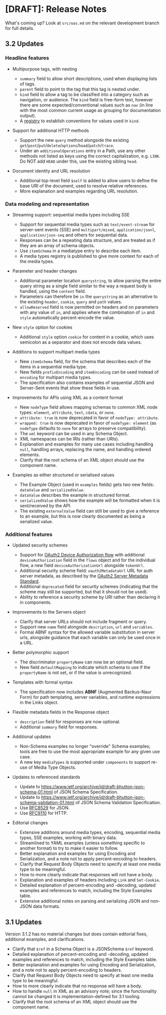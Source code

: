 # [DRAFT]: Release Notes

What's coming up? Look at `src/oas.md` on the relevant development branch for full details.

## 3.2 Updates

### Headline features

- Multipurpose tags, with nesting

    - `summary` field to allow short descriptions, used when displaying lists of tags.
    - `parent` field to point to the tag that this tag is nested under.
    - `kind` field to allow a tag to be classified into a category such as navigation, or audience.
       The `kind` field is free-form text, however there are some expected/conventional values such as `nav` (in line with the most common current usage as grouping for documentation output).
    - A [registry](https://spec.openapis.org/registry/tag-kind/index.html) to establish conventions for values used in `kind`.

- Support for additional HTTP methods

    - Support the new `query` method alongside the existing `get`/`post`/`put`/`delete`/`options`/`head`/`patch`/`trace`.
    - Under an `additionalOperations` entry in a Path, use any other methods not listed as keys using the correct capitalization, e.g. `LINK`. Do NOT add `HEAD` under this, use the existing sibling `head`.

- Document identity and URL resolution

    - Additional top-level field `$self` is added to allow users to define the base URI of the document, used to resolve relative references.
    - More explanation and examples regarding URL resolution.

### Data modeling and representation

- Streaming support: sequential media types including SSE

    - Support for sequential media types such as `text/event-stream` for server-sent events (SSE) and `multipart/mixed`, `application/jsonl`, `application/json-seq` and others for sequential data.
    - Responses can be a repeating data structure, and are treated as if they are an array of schema objects.
    - Use `itemSchema` in a mediatype entry to describe each item.
    - A media types registry is published to give more context for each of the media types.

- Parameter and header changes

    - Additional parameter location `querystring`, to allow parsing the entire query string as a single field similar to the way a request body is handled, using the `content` field.
    - Parameters can therefore be `in` the `querystring` as an alternative to the existing `header`, `cookie`, `query` and `path` values.
    - `allowReserved` field is now permitted on headers and on parameters with any value of `in`, and applies where the combination of `in` and `style` automatically percent-encode the value.

- New `style` option for cookies

    - Additional `style` option `cookie` for content in a cookie, which uses semicolon as a separator and does not encode data values.

- Additions to support multipart media types

    - New `itemSchema` field, for the schema that describes each of the items in a sequential media type.
    - New fields `prefixEncoding` and `itemEncoding` can be used instead of `encoding` for multipart media types.
    - The specification also contains examples of sequential JSON and Server-Sent events that show these fields in use.

- Improvements for APIs using XML as a content format

    - New `nodeType` field allows mapping schemas to common XML node types: `element`, `attribute`, `text`, `cdata`, or `none`.
    - `attribute: true` is now deprecated in favor of `nodeType: attribute`.
    - `wrapped: true` is now deprecated in favor of `nodeType: element` (as `nodeType` defaults to `none` for arrays to preserve compatibility).
    - The `xml` keyword can be used in any Schema Object.
    - XML namespaces can be IRIs (rather than URIs).
    - Explanation and examples for many use cases including handling `null`, handling arrays, replacing the name, and handling ordered elements.
    - Clarify that the root schema of an XML object should use the component name.

- Examples as either structured or serialised values

    - The Example Object (used in `examples` fields) gets two new fields: `dataValue` and `serializedValue`.
    - `dataValue` describes the example in structured format.
    - `serializedValue` shows how the example will be formatted when it is sent/received by the API.
    - The existing `externalValue` field can still be used to give a reference to an example, but this is now clearly documented as being a serialized value.

### Additional features

- Updated security schemes

    - Support for [OAuth2 Device Authorization flow](https://datatracker.ietf.org/doc/html/rfc8628) with additional `deviceAuthorization` field in the `flows` object and for the individual flow, a new field `deviceAuthorizationUrl` alongside `tokenUrl`.
    - Additional security scheme field: `oauth2MetadataUrl` URL for auth server metadata, as described by the [OAuth2 Server Metadata Standard](https://datatracker.ietf.org/doc/html/rfc8414).
    - Additional `deprecated` field for security schemes (indicating that the scheme may still be supported, but that it should not be used).
    - Ability to reference a security scheme by URI rather than declaring it in components.

- Improvements to the Servers object

    - Clarify that server URLs should not include fragment or query.
    - Support new `name` field alongside `description`, `url` and `variables`.
    - Formal ABNF syntax for the allowed variable substitution in server urls, alongside guidance that each variable can only be used once in a URL.

- Better polymorphic support

    - The discriminator `propertyName` can now be an optional field.
    - New field `defaultMapping` to indicate which schema to use if the `propertyName` is not set, or if the value is unrecognized.

- Templates with formal syntax

    - The specification now includes **ABNF** (Augmented Backus–Naur Form) for path templating, server variables, and runtime expressions in the Links object.

- Flexible metadata fields in the Response object

    - `description` field for responses are now optional.
    - Additional `summary` field for responses.

- Additional updates

    - Non-Schema examples no longer "override" Schema examples; tools are free to use the most appropriate example for any given use case.
    - A new key `mediaTypes` is supported under `components` to support re-use of Media Type Objects.

- Updates to referenced standards

    - Update to <https://www.ietf.org/archive/id/draft-bhutton-json-schema-01.html> of JSON Schema Specification.
    - Update to <https://www.ietf.org/archive/id/draft-bhutton-json-schema-validation-01.html> of JSON Schema Validation Specification.
    - Use [RFC8529](https://tools.ietf.org/html/rfc8259) for JSON.
    - Use [RFC9110](https://tools.ietf.org/html/rfc9110) for HTTP.

- Editorial changes

    - Extensive additions around media types, encoding, sequential media types, SSE examples, working with binary data.
    - Streamlined to YAML examples (unless something specific to another format) to try to make it easier to follow.
    - Better explanation and examples for using Encoding and Serialization, and a note not to apply percent-encoding to headers.
    - Clarify that Request Body Objects need to specify at least one media type to be meaningful.
    - How to more clearly indicate that responses will not have a body.
    - Explanation and examples of headers including `Link` and `Set-Cookie`.
    - Detailed explanation of percent-encoding and -decoding, updated examples and references to match, including the Style Examples table.
    - Extensive additional notes on parsing and serializing JSON and non-JSON data formats.

## 3.1 Updates

Version 3.1.2 has no material changes but does contain editorial fixes, additional examples, and clarifications.

- Clarify that `$ref` in a Schema Object is a JSONSchema `$ref` keyword.
- Detailed explanation of percent-encoding and -decoding, updated examples and references to match, including the Style Examples table.
- Better explanation and examples for using Encoding and Serialization, and a note not to apply percent-encoding to headers.
- Clarify that Request Body Objects need to specify at least one media type to be meaningful.
- How to more clearly indicate that no response will have a body.
- How to handle `null` in XML as an advisory note; since the functionality cannot be changed it is implementation-defined for 3.1 tooling.
- Clarify that the root schema of an XML object should use the component name.

<!-- vim: set ft=markdown tw=2 foldmethod=indent -->
